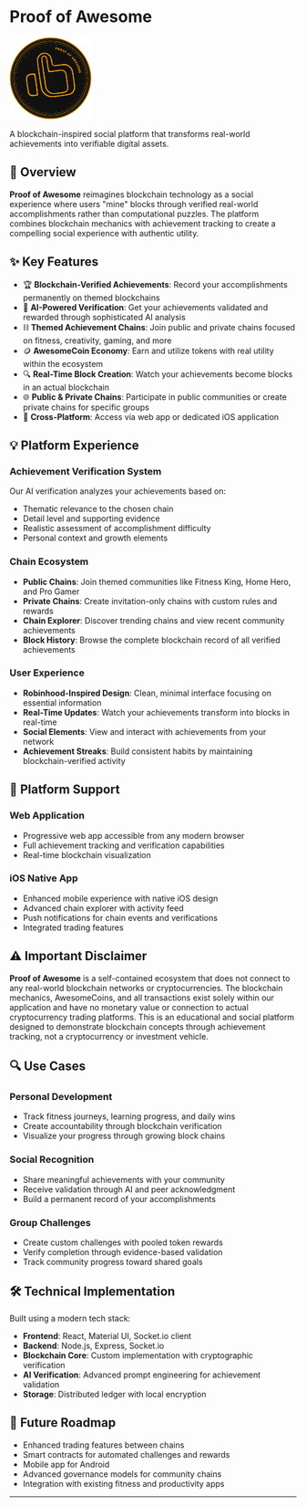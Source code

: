 # Proof of Awesome

<img src="./public/logo.png" height="144"/>

A blockchain-inspired social platform that transforms real-world achievements into verifiable digital assets.

## 🚀 Overview

**Proof of Awesome** reimagines blockchain technology as a social experience where users "mine" blocks through verified real-world accomplishments rather than computational puzzles. The platform combines blockchain mechanics with achievement tracking to create a compelling social experience with authentic utility.

## ✨ Key Features

- 🏆 **Blockchain-Verified Achievements**: Record your accomplishments permanently on themed blockchains
- 🤖 **AI-Powered Verification**: Get your achievements validated and rewarded through sophisticated AI analysis
- ⛓️ **Themed Achievement Chains**: Join public and private chains focused on fitness, creativity, gaming, and more
- 🪙 **AwesomeCoin Economy**: Earn and utilize tokens with real utility within the ecosystem
- 🔍 **Real-Time Block Creation**: Watch your achievements become blocks in an actual blockchain
- 🌐 **Public & Private Chains**: Participate in public communities or create private chains for specific groups
- 📱 **Cross-Platform**: Access via web app or dedicated iOS application

## 💡 Platform Experience

### Achievement Verification System

Our AI verification analyzes your achievements based on:

- Thematic relevance to the chosen chain
- Detail level and supporting evidence
- Realistic assessment of accomplishment difficulty
- Personal context and growth elements

### Chain Ecosystem

- **Public Chains**: Join themed communities like Fitness King, Home Hero, and Pro Gamer
- **Private Chains**: Create invitation-only chains with custom rules and rewards
- **Chain Explorer**: Discover trending chains and view recent community achievements
- **Block History**: Browse the complete blockchain record of all verified achievements

### User Experience

- **Robinhood-Inspired Design**: Clean, minimal interface focusing on essential information
- **Real-Time Updates**: Watch your achievements transform into blocks in real-time
- **Social Elements**: View and interact with achievements from your network
- **Achievement Streaks**: Build consistent habits by maintaining blockchain-verified activity

## 📱 Platform Support

### Web Application

- Progressive web app accessible from any modern browser
- Full achievement tracking and verification capabilities
- Real-time blockchain visualization

### iOS Native App

- Enhanced mobile experience with native iOS design
- Advanced chain explorer with activity feed
- Push notifications for chain events and verifications
- Integrated trading features

## ⚠️ Important Disclaimer

**Proof of Awesome** is a self-contained ecosystem that does not connect to any real-world blockchain networks or cryptocurrencies. The blockchain mechanics, AwesomeCoins, and all transactions exist solely within our application and have no monetary value or connection to actual cryptocurrency trading platforms. This is an educational and social platform designed to demonstrate blockchain concepts through achievement tracking, not a cryptocurrency or investment vehicle.

## 🔍 Use Cases

### Personal Development

- Track fitness journeys, learning progress, and daily wins
- Create accountability through blockchain verification
- Visualize your progress through growing block chains

### Social Recognition

- Share meaningful achievements with your community
- Receive validation through AI and peer acknowledgment
- Build a permanent record of your accomplishments

### Group Challenges

- Create custom challenges with pooled token rewards
- Verify completion through evidence-based validation
- Track community progress toward shared goals

## 🛠️ Technical Implementation

Built using a modern tech stack:

- **Frontend**: React, Material UI, Socket.io client
- **Backend**: Node.js, Express, Socket.io
- **Blockchain Core**: Custom implementation with cryptographic verification
- **AI Verification**: Advanced prompt engineering for achievement validation
- **Storage**: Distributed ledger with local encryption

## 🔮 Future Roadmap

- Enhanced trading features between chains
- Smart contracts for automated challenges and rewards
- Mobile app for Android
- Advanced governance models for community chains
- Integration with existing fitness and productivity apps

---
